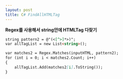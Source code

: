 ```yaml
---
layout: post
title: C# FindAllHTMLTag
---
```

	
**Regex를 사용해서 string안에 HTMLTag 다찾기**

```markdown
string pattern2 = @"(<[^>]*>)";
var allTagList = new List<string>();

var matches2 = Regex.Matches(inputHTML, pattern2);
for (int i = 0; i < matches2.Count; i++)
{
    allTagList.Add(matches2[i].ToString());
}
```
